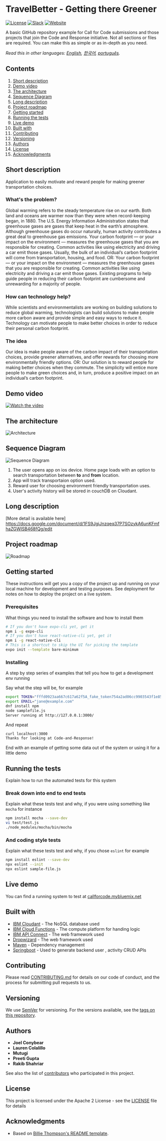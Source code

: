 # TravelBetter - Getting there Greener

[![License](https://img.shields.io/badge/License-Apache2-blue.svg)](https://www.apache.org/licenses/LICENSE-2.0) [![Slack](https://img.shields.io/badge/Join-Slack-blue)](https://callforcode.org/slack) [![Website](https://img.shields.io/badge/View-Website-blue)](https://code-and-response.github.io/Project-Sample/)

A basic GitHub repository example for Call for Code submissions and those projects that join the Code and Response initiative. Not all sections or files are required. You can make this as simple or as in-depth as you need.

*Read this in other languages: [English](README.md), [한국어](README.ko.md), [português](README.pt_br.md).*

## Contents

1. [Short description](#short-description)
1. [Demo video](#demo-video)
1. [The architecture](#the-architecture)
1. [Sequence Diagram](#sequence-diagram)
1. [Long description](#long-description)
1. [Project roadmap](#project-roadmap)
1. [Getting started](#getting-started)
1. [Running the tests](#running-the-tests)
1. [Live demo](#live-demo)
1. [Built with](#built-with)
1. [Contributing](#contributing)
1. [Versioning](#versioning)
1. [Authors](#authors)
1. [License](#license)
1. [Acknowledgments](#acknowledgments)

## Short description
Application to easily motivate and reward people for making greener transportation choices. 

### What's the problem?

Global warming refers to the steady temperature rise on our earth. Both land and oceans are warmer now than they were when record-keeping began, in 1880. The U.S. Energy Information Administration states that greenhouse gases are gases that keep heat in the earth’s atmosphere. Although greenhouse gases do occur naturally, human activity contributes a great deal to greenhouse gas emissions. Your carbon footprint — or your impact on the environment — measures the greenhouse gases that you are responsible for creating. Common activities like using electricity and driving a car emit those gases. Usually, the bulk of an individual’s carbon footprint will come from transportation, housing, and food. OR:
Your carbon footprint — or your impact on the environment — measures the greenhouse gases that you are responsible for creating. Common activities like using electricity and driving a car emit those gases. Existing programs to help guide people in reducing their carbon footprint are cumbersome and unrewarding for a majority of people. 

### How can technology help?

While scientists and environmentalists are working on building solutions to reduce global warming, technologists can build solutions to make people more carbon aware and provide simple and easy ways to reduce it. Technology can motivate people to make better choices in order to reduce their personal carbon footprint. 

### The idea

Our idea is make people aware of the carbon impact of their transportation choices, provide greener alternatives, and offer rewards for choosing more environmentally friendly options. OR:
Our solution is to reward people for making better choices when they commute. The simplicity will entice more people to make green choices and, in turn, produce a positive impact on an individual’s carbon footprint. 

## Demo video

[![Watch the video](https://github.com/Code-and-Response/Liquid-Prep/blob/master/images/IBM-interview-video-image.png)](https://youtu.be/vOgCOoy_Bx0)

## The architecture

![Architecture](architecture.JPG)

## Sequence Diagram
![Sequence Diagram](sequence.JPG)

1. The user opens app on ios device. Home page loads with an option to search transportation between **to** and **from** location.
2. App will track transportaion option used.
3. Reward user for choosing environment friendly transportation uses.
4. User's activity history will be stored in couchDB on Cloudant.

## Long description

[More detail is available here]  https://docs.google.com/document/d/1FS9JgiJnzqeq37P7SOzykA6unKFmfhaZGWISB468fQg/edit

## Project roadmap

![Roadmap](roadmap.jpg)

## Getting started

These instructions will get you a copy of the project up and running on your local machine for development and testing purposes. See deployment for notes on how to deploy the project on a live system.

### Prerequisites

What things you need to install the software and how to install them

```bash
# If you don't have expo-cli yet, get it
npm i -g expo-cli
# If you don't have react-native-cli yet, get it
npm i -g react-native-cli
# This is a shortcut to skip the UI for picking the template
expo init --template bare-minimum
```

### Installing

A step by step series of examples that tell you how to get a development env running

Say what the step will be, for example

```bash
export TOKEN="fffd0923aa667c617a62f5A_fake_token754a2ad06cc9903543f1e85"
export EMAIL="jane@example.com"
dnf install npm
node samplefile.js
Server running at http://127.0.0.1:3000/
```

And repeat

```bash
curl localhost:3000
Thanks for looking at Code-and-Response!
```

End with an example of getting some data out of the system or using it for a little demo

## Running the tests

Explain how to run the automated tests for this system

### Break down into end to end tests

Explain what these tests test and why, if you were using something like `mocha` for instance

```bash
npm install mocha --save-dev
vi test/test.js
./node_modules/mocha/bin/mocha
```

### And coding style tests

Explain what these tests test and why, if you chose `eslint` for example

```bash
npm install eslint --save-dev
npx eslint --init
npx eslint sample-file.js
```

## Live demo

You can find a running system to test at [callforcode.mybluemix.net](http://callforcode.mybluemix.net/)

## Built with

* [IBM Cloudant](https://cloud.ibm.com/catalog?search=cloudant#search_results) - The NoSQL database used
* [IBM Cloud Functions](https://cloud.ibm.com/catalog?search=cloud%20functions#search_results) - The compute platform for handing logic
* [IBM API Connect](https://cloud.ibm.com/catalog?search=api%20connect#search_results) - The web framework used
* [Dropwizard](http://www.dropwizard.io/1.0.2/docs/) - The web framework used
* [Maven](https://maven.apache.org/) - Dependency management
* [Springboot](https://start.spring.io/) - Used to generate backend user , activity CRUD APIs

## Contributing

Please read [CONTRIBUTING.md](CONTRIBUTING.md) for details on our code of conduct, and the process for submitting pull requests to us.

## Versioning

We use [SemVer](http://semver.org/) for versioning. For the versions available, see the [tags on this repository](https://github.com/your/project/tags).

## Authors

* **Joel Conybear**
* **Lauren Colalillo**
* **Mutugi**
* **Preeti Gupta**
* **Rakib Shahriar**


See also the list of [contributors](https://github.com/Code-and-Response/Project-Sample/graphs/contributors) who participated in this project.

## License

This project is licensed under the Apache 2 License - see the [LICENSE](LICENSE) file for details

## Acknowledgments

* Based on [Billie Thompson's README template](https://gist.github.com/PurpleBooth/109311bb0361f32d87a2).
